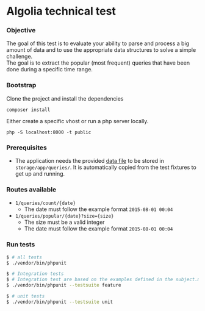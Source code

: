 # Algolia technical test

### Objective

The goal of this test is to evaluate your ability to parse and process a big amount of data and to use the appropriate data structures to solve a simple challenge.  
The goal is to extract the popular (most frequent) queries that have been done during a specific time range.

### Bootstrap

Clone the project and install the dependencies

`composer install`

Either create a specific vhost or run a php server locally.

`php -S localhost:8000 -t public`

### Prerequisites

- The application needs the provided [data file](https://www.dropbox.com/s/duv704waqjp3tu1/hn_logs.tsv.gz?dl=0) to be stored in `storage/app/queries/`. It is automatically copied from the test fixtures to get up and running. 

### Routes available

- `1/queries/count/{date}`
    - The date must follow the example format `2015-08-01 00:04`
- `1/queries/popular/{date}?size={size}`
    - The size must be a valid integer
    - The date must follow the example format `2015-08-01 00:04` 

### Run tests

```bash
$ # all tests
$ ./vendor/bin/phpunit

$ # Integration tests
$ # Integration test are based on the examples defined in the subject.md
$ ./vendor/bin/phpunit --testsuite feature

$ # unit tests
$ ./vendor/bin/phpunit --testsuite unit
```